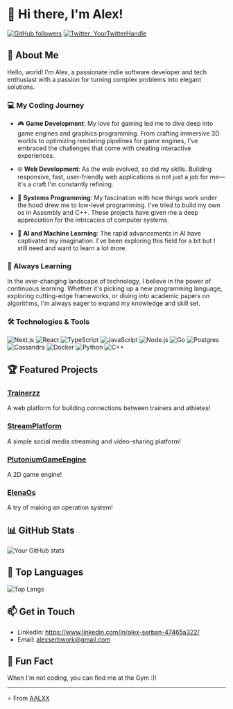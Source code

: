 # 👋 Hi there, I'm Alex!

[![GitHub followers](https://img.shields.io/github/followers/AALXX?label=Follow&style=social)](https://github.com/AALXX)
[![Twitter: YourTwitterHandle](https://img.shields.io/twitter/follow/S3RBVN?style=social)](https://x.com/S3RBVN)

## 🚀 About Me
Hello, world! I'm Alex, a passionate indie software developer and tech enthusiast with a passion for turning complex problems into elegant solutions.

### 💻 My Coding Journey

- 🎮 **Game Development**: My love for gaming led me to dive deep into game engines and graphics programming. From crafting immersive 3D worlds to optimizing rendering pipelines for game engines, I've embraced the challenges that come with creating interactive experiences.

- 🌐 **Web Development**: As the web evolved, so did my skills. Building responsive, fast, user-friendly web applications is not just a job for me—it's a craft I'm constantly refining.

- 🔧 **Systems Programming**: My fascination with how things work under the hood drew me to low-level programming. I've tried to build my own os in Assembly and C++. These projects have given me a deep appreciation for the intricacies of computer systems.

- 🤖 **AI and Machine Learning**: The rapid advancements in AI have captivated my imagination. I've been exploring this field for a bit but I still need and want to learn a lot more.

### 🌱 Always Learning

In the ever-changing landscape of technology, I believe in the power of continuous learning. Whether it's picking up a new programming language, exploring cutting-edge frameworks, or diving into academic papers on algorithms, I'm always eager to expand my knowledge and skill set.


### 🛠️ Technologies & Tools
![Next.js](https://img.shields.io/badge/Next.js-black?logo=next.js&logoColor=white)
![React](https://img.shields.io/badge/-React-61DAFB?style=flat-square&logo=react&logoColor=black)
![TypeScript](https://img.shields.io/badge/-TypeScript-007ACC?style=flat-square&logo=typescript&logoColor=white)
![JavaScript](https://img.shields.io/badge/-JavaScript-F7DF1E?style=flat-square&logo=javascript&logoColor=black)
![Node.js](https://img.shields.io/badge/-Node.js-339933?style=flat-square&logo=node.js&logoColor=white)
![Go](https://img.shields.io/badge/Go-%2300ADD8.svg?&logo=go&logoColor=white)
![Postgres](https://img.shields.io/badge/Postgres-%23316192.svg?logo=postgresql&logoColor=white)
![Cassandra](https://img.shields.io/badge/Cassandra-%231287B1.svg?logo=apache-cassandra&logoColor=white)
![Docker](https://img.shields.io/badge/-Docker-2496ED?style=flat-square&logo=docker&logoColor=white)
![Python](https://img.shields.io/badge/-Python-3776AB?style=flat-square&logo=python&logoColor=white)
![C++](https://img.shields.io/badge/-C++-00599C?style=flat-square&logo=c%2B%2B)

## 🏆 Featured Projects

### [Trainerzz](https://github.com/AALXX?tab=repositories)
A web platform for building connections between trainers and athletes! 

### [StreamPlatform](https://github.com/AALXX/StreamPlatform)
A simple social media streaming and video-sharing platform!

### [PlutoniumGameEngine](https://github.com/AALXX/PlutoniumGameEngine)
A 2D game engine!

### [ElenaOs](https://github.com/AALXX/ElenaOs)
A try of making an operation system! 

## 📊 GitHub Stats

![Your GitHub stats](https://github-readme-stats.vercel.app/api?username=AALXX&show_icons=true&theme=radical)

## 🌟 Top Languages

![Top Langs](https://github-readme-stats.vercel.app/api/top-langs/?username=AALXX&layout=compact&theme=radical)

## 📫 Get in Touch
- LinkedIn: https://www.linkedin.com/in/alex-serban-47465a322/
- Email: alexserbwork@gmail.com

## 🎉 Fun Fact
When I'm not coding, you can find me at the Gym :)!

---

⭐️ From [AALXX](https://github.com/AALXX)
